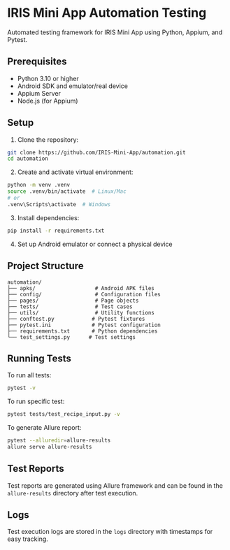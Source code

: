# IRIS Mini App Automation Testing

Automated testing framework for IRIS Mini App using Python, Appium, and Pytest.

## Prerequisites

- Python 3.10 or higher
- Android SDK and emulator/real device
- Appium Server
- Node.js (for Appium)

## Setup

1. Clone the repository:
```bash
git clone https://github.com/IRIS-Mini-App/automation.git
cd automation
```

2. Create and activate virtual environment:
```bash
python -m venv .venv
source .venv/bin/activate  # Linux/Mac
# or
.venv\Scripts\activate  # Windows
```

3. Install dependencies:
```bash
pip install -r requirements.txt
```

4. Set up Android emulator or connect a physical device

## Project Structure

```
automation/
├── apks/                   # Android APK files
├── config/                 # Configuration files
├── pages/                  # Page objects
├── tests/                  # Test cases
├── utils/                  # Utility functions
├── conftest.py            # Pytest fixtures
├── pytest.ini             # Pytest configuration
├── requirements.txt       # Python dependencies
└── test_settings.py      # Test settings
```

## Running Tests

To run all tests:
```bash
pytest -v
```

To run specific test:
```bash
pytest tests/test_recipe_input.py -v
```

To generate Allure report:
```bash
pytest --alluredir=allure-results
allure serve allure-results
```

## Test Reports

Test reports are generated using Allure framework and can be found in the `allure-results` directory after test execution.

## Logs

Test execution logs are stored in the `logs` directory with timestamps for easy tracking.
